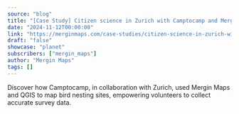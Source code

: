 ```yaml
---
source: "blog"
title: "[Case Study] Citizen science in Zurich with Camptocamp and Mergin Maps"
date: "2024-11-12T00:00:00"
link: "https://merginmaps.com/case-studies/citizen-science-in-zurich-with-camptocamp-and-mergin-maps?utm_source=qgis"
draft: "false"
showcase: "planet"
subscribers: ["mergin_maps"]
author: "Mergin Maps"
tags: []
---
```


Discover how Camptocamp, in collaboration with Zurich, used Mergin Maps and QGIS to map bird nesting sites, empowering volunteers to collect accurate survey data.
